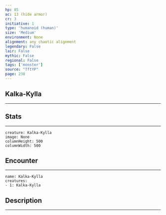 ```yaml
---
hp: 85
ac: 13 (hide armor)
cr: 3
initiative: 1
type: 'humanoid (human)'    
size: 'Medium'
environment: None
alignment: any chaotic alignment
legendary: False
lair: False
mythic: False
regional: False
tags: ['monster']
source: "TftYP"
page: 238
---
```


## Kalka-Kylla
---



## Stats
---

```statblock
creature: Kalka-Kylla
image: None
columnHeight: 500
columnWidth: 500
```

## Encounter
---

```encounter-table
name: Kalka-Kylla
creatures:
- 1: Kalka-Kylla
```

## Description
---




